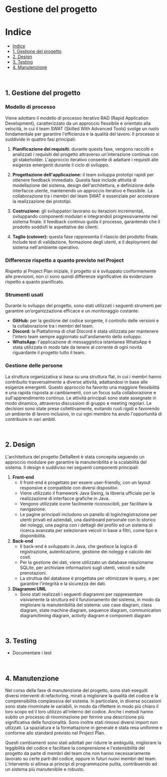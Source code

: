 # **Gestione del progetto**

# Indice
- [Indice](#indice)
- [1. Gestione del progetto](#1-gestione-del-progetto)
- [2. Design](#2-design)
- [3. Testing](#3-testing)
- [4. Manutenzione](#4-manutenzione)

&nbsp;
## 1. Gestione del progetto

### Modello di processo

Viene adottaro il modello di processo iterativo RAD (Rapid Application Development), caratterizzato da un approccio flessibile e orientato alla velocità, in cui il team SWAT (Skilled With Advanced Tools) svolge un ruolo fondamentale per garantire l'efficienza e la qualità del lavoro. Il processo si suddivide in quattro fasi principali:

1. **Pianificazione dei requisiti:** durante questa fase, vengono raccolti e analizzati i requisiti del progetto attraverso un'interazione continua con gli stakeholder. L'approccio iterativo consente di adattare i requisiti alle esigenze emergenti durante il ciclo di sviluppo.

2. **Progettazione dell'applicazione:** il team sviluppa prototipi rapidi per ottenere feedback immediato. Questa fase include attività di modellazione del sistema, design dell'architettura, e definizione delle interfacce utente, mantenendo un approccio iterativo e flessibile. La collaborazione tra i membri del team SWAT è essenziale per accelerare la realizzazione dei prototipi.

3. **Costruzione:** gli sviluppatori lavorano su iterazioni incrementali, sviluppando componenti modulari e integrandoli progressivamente nel sistema finale. Il feedback continuo guida il processo, garantendo che il prodotto soddisfi le aspettative dei clienti.

4. **Taglio (cutover):** questa fase rappresenta il rilascio del prodotto finale. Include test di validazione, formazione degli utenti, e il deployment del sistema nell'ambiente operativo.

### Differenze rispetto a quanto previsto nel Project 

Rispetto al Project Plan iniziale, il progetto si è sviluppato conformemente alle previsioni, non ci sono quindi differenze significative da evidenziare rispetto a quanto pianificato.

### Strumenti usati

Durante lo sviluppo del progetto, sono stati utilizzati i seguenti strumenti per garantire un’organizzazione efficace e un monitoraggio costante:

- **GitHub:** per la gestione del codice sorgente, il controllo delle versioni e la collaborazione tra i membri del team.
- **Discord:** la Piattaforma di chat Discord è stata utilizzata per mantenere l'intero team sempre aggiornato sull'andamento dello sviluppo.
- **WhatsApp:** l'applicazione di messaggistica istantanea WhatsApp è stata utilizzata in modo tale da tenere al corrente di ogni novità riguardante il progetto tutto il team.

### Gestione delle persone

La struttura organizzativa si basa su una struttura flat, in cui i membri hanno contribuito trasversalmente a diverse attività, adattandosi in base alle esigenze emergenti. Questo approccio ha favorito una maggiore flessibilità e una rapida risposta ai cambiamenti, con un focus sulla collaborazione e sull'apprendimento continuo. Le attività principali sono state assegnate in modo dinamico, attraverso discussioni di gruppo e meeting regolari. Le decisioni sono state prese collettivamente, evitando ruoli rigidi e favorendo un ambiente di lavoro inclusivo, in cui ogni membro ha avuto l'opportunità di contribuire in vari ambiti.

&nbsp;
## 2. Design

L'architettura del progetto DeltaRent è stata concepita seguendo un approccio modulare per garantire la manutenibilità e la scalabilità del sistema. Il design è suddiviso nei seguenti componenti principali:

1. **Front-end**
    - Il front-end è progettato per essere user-friendly, con un layout responsive e compatibile con diversi dispositivi.
    - Viene utilizzato il framework Java Swing, la libreria ufficiale per la realizzazione di interfacce grafiche in Java.
    - Vengono utilizzate icone facilmente riconoscibili, per facilitare la navigazione.
    - Le pagine principali includono un panello di login/registrazione per utenti privati ed aziendali, una dashboard personale con lo storico dei noleggi, una pagina con i dettagli del profilo ed un sistema di ricerca avanzata per selezionare veicoli in base a filtri, come tipo e disponibilità.
2. **Back-end**
    - Il back-end è sviluppato in Java, che gestisce la logica di registrazione, autenticazione, gestione dei noleggi e calcolo dei costi.
    - Per la gestione dei dati, viene utilizzato un database relazioname SQLite, per archiviare informazioni sugli utenti, veicoli e sulle prenotazioni.
    - La struttua del database è progettata per ottimizzare le query, e per garantire l'integrità e la sicurezza dei dati.
3. **Diagrammi UML**
    - Sono stati realizzati i seguenti diagrammi per rappresentare visivamente la struttura ed il funzionamento del sistema, in modo da migliorare la manutenibilità del sistema: use case diagram, class diagram, state machine diagram, sequence diagram, communication diagram/timing diagram, activity diagram e component diagram

&nbsp;
## 3. Testing
- Documentare i test

&nbsp;
## 4. Manutenzione

Nel corso della fase di manutenzione del progetto, sono stati eseguiti diversi interventi di refactoring, mirati a migliorare la qualità del codice e la comprensibilità complessiva del sistema. In particolare, in diverse occasioni sono state rinominate le variabili, in modo da riflettere in modo più chiaro il loro scopo ed il loro utilizzo all'interno del codice. Anche i metodi hanno subito un processo di rinominazione per fornire una descrizione più significativa delle funzionalità. Sono inoltre stati rimossi diversi import non utlizzati. La spaziatura e la formattazione in generale è stata resa uniforme e conforme allo standard previsto nel Project Plan.

Questi cambiamenti sono stati adottati per ridurre le ambiguità, migliorare la leggibilità del codice e facilitare la comprensione e l'estensibilità del progetto da parte di membri del team che non hanno necessariamente lavorato su certe parti del codice, oppure in futuri nuovi membri del team. L'intervento si allinea ai principi di programmazine pulita, contribuendo ad un sistema più manutenibile e robusto.
